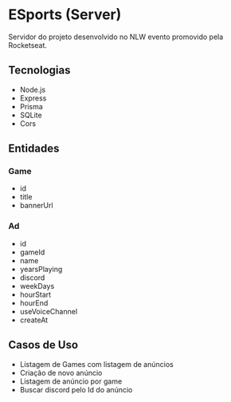 # ESports (Server)

Servidor do projeto desenvolvido no NLW evento promovido pela Rocketseat.

## Tecnologias

- Node.js
- Express
- Prisma
- SQLite
- Cors

## Entidades

### Game

- id
- title
- bannerUrl

### Ad

- id
- gameId
- name
- yearsPlaying
- discord
- weekDays
- hourStart
- hourEnd
- useVoiceChannel
- createAt

## Casos de Uso

- Listagem de Games com listagem de anúncios
- Criação de novo anúncio
- Listagem de anúncio por game
- Buscar discord pelo Id do anúncio
